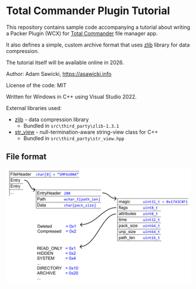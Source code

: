 # Total Commander Plugin Tutorial

This repository contains sample code accompanying a tutorial about writing a Packer Plugin (WCX) for [Total Commander](https://www.ghisler.com/) file manager app.

It also defines a simple, custom archive format that uses [zlib](https://zlib.net) library for data compression.

The tutorial itself will be available online in 2026.

Author: Adam Sawicki, https://asawicki.info

License of the code: MIT

Written for Windows in C++ using Visual Studio 2022.

External libraries used:

- [zlib](https://zlib.net) - data compression library
    - Bundled in `src\third_party\zlib-1.3.1`
- [str_view](https://github.com/sawickiap/str_view) - null-termination-aware string-view class for C++
    - Bundled in `src\third_party\str_view.hpp`

## File format

![File format](docs/FormatDiagram.png)
